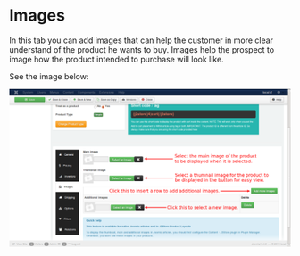 # Images

In this tab you can add images that can help the customer in more clear understand of the product he wants to buy. Images help the prospect to image how the product intended to purchase will look like.

See the image below:

![Simple Image](product_simple_images.png)